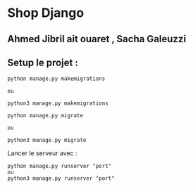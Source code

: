 # Shop Django

## Ahmed Jibril ait ouaret , Sacha Galeuzzi 

## Setup le projet :

```
python manage.py makemigrations

ou

python3 manage.py makemigrations
```

```
python manage.py migrate

ou

python3 manage.py migrate
```
Lancer le serveur avec :
```
python manage.py runserver "port"
ou 
python3 manage.py runserver "port"
```
